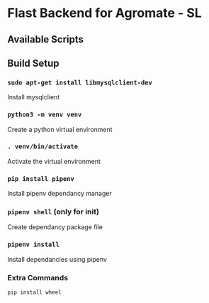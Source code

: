 # Flast Backend for Agromate - SL

## Available Scripts

## Build Setup

### `sudo apt-get install libmysqlclient-dev`

Install mysqlclient

### `python3 -m venv venv`

Create a python virtual environment

### `. venv/bin/activate`

Activate the virtual environment

### `pip install pipenv`

Install pipenv dependancy manager

### `pipenv shell` (only for init)

Create dependancy package file

### `pipenv install`

Install dependancies using pipenv

### Extra Commands

`pip install wheel`
